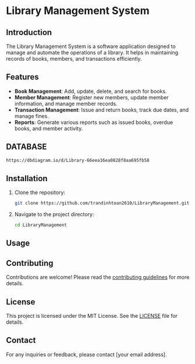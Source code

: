 # Library Management System

## Introduction
The Library Management System is a software application designed to manage and automate the operations of a library. It helps in maintaining records of books, members, and transactions efficiently.

## Features
- **Book Management**: Add, update, delete, and search for books.
- **Member Management**: Register new members, update member information, and manage member records.
- **Transaction Management**: Issue and return books, track due dates, and manage fines.
- **Reports**: Generate various reports such as issued books, overdue books, and member activity.

## DATABASE
```sh
https://dbdiagram.io/d/Library-66eea16ea0828f8aa695fb58
```

## Installation
1. Clone the repository:
    ```sh
    git clone https://github.com/trandinhtoan2610/LibraryManagement.git
    ```
2. Navigate to the project directory:
    ```sh
    cd LibraryManagement
    ```


## Usage


## Contributing
Contributions are welcome! Please read the [contributing guidelines](CONTRIBUTING.md) for more details.

## License
This project is licensed under the MIT License. See the [LICENSE](LICENSE) file for details.

## Contact
For any inquiries or feedback, please contact [your email address].
